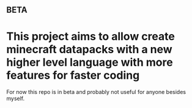 ## BETA
# This project aims to allow create minecraft datapacks with a new higher level language with more features for faster coding
For now this repo is in beta and probably not useful for anyone besides myself.
